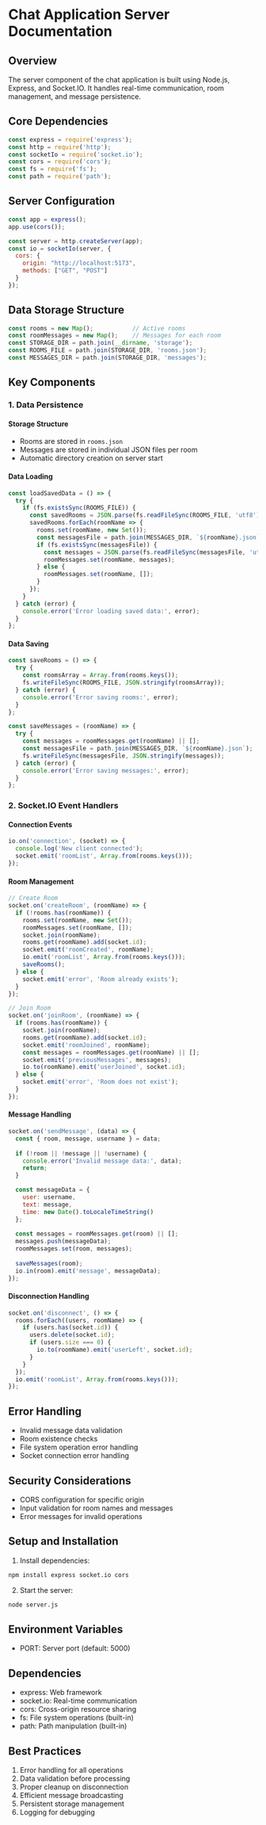 # Chat Application Server Documentation

## Overview
The server component of the chat application is built using Node.js, Express, and Socket.IO. It handles real-time communication, room management, and message persistence.

## Core Dependencies
```javascript
const express = require('express');
const http = require('http');
const socketIo = require('socket.io');
const cors = require('cors');
const fs = require('fs');
const path = require('path');
```

## Server Configuration
```javascript
const app = express();
app.use(cors());

const server = http.createServer(app);
const io = socketIo(server, {
  cors: {
    origin: "http://localhost:5173",
    methods: ["GET", "POST"]
  }
});
```

## Data Storage Structure
```javascript
const rooms = new Map();           // Active rooms
const roomMessages = new Map();    // Messages for each room
const STORAGE_DIR = path.join(__dirname, 'storage');
const ROOMS_FILE = path.join(STORAGE_DIR, 'rooms.json');
const MESSAGES_DIR = path.join(STORAGE_DIR, 'messages');
```

## Key Components

### 1. Data Persistence

#### Storage Structure
- Rooms are stored in `rooms.json`
- Messages are stored in individual JSON files per room
- Automatic directory creation on server start

#### Data Loading
```javascript
const loadSavedData = () => {
  try {
    if (fs.existsSync(ROOMS_FILE)) {
      const savedRooms = JSON.parse(fs.readFileSync(ROOMS_FILE, 'utf8'));
      savedRooms.forEach(roomName => {
        rooms.set(roomName, new Set());
        const messagesFile = path.join(MESSAGES_DIR, `${roomName}.json`);
        if (fs.existsSync(messagesFile)) {
          const messages = JSON.parse(fs.readFileSync(messagesFile, 'utf8'));
          roomMessages.set(roomName, messages);
        } else {
          roomMessages.set(roomName, []);
        }
      });
    }
  } catch (error) {
    console.error('Error loading saved data:', error);
  }
};
```

#### Data Saving
```javascript
const saveRooms = () => {
  try {
    const roomsArray = Array.from(rooms.keys());
    fs.writeFileSync(ROOMS_FILE, JSON.stringify(roomsArray));
  } catch (error) {
    console.error('Error saving rooms:', error);
  }
};

const saveMessages = (roomName) => {
  try {
    const messages = roomMessages.get(roomName) || [];
    const messagesFile = path.join(MESSAGES_DIR, `${roomName}.json`);
    fs.writeFileSync(messagesFile, JSON.stringify(messages));
  } catch (error) {
    console.error('Error saving messages:', error);
  }
};
```

### 2. Socket.IO Event Handlers

#### Connection Events
```javascript
io.on('connection', (socket) => {
  console.log('New client connected');
  socket.emit('roomList', Array.from(rooms.keys()));
});
```

#### Room Management
```javascript
// Create Room
socket.on('createRoom', (roomName) => {
  if (!rooms.has(roomName)) {
    rooms.set(roomName, new Set());
    roomMessages.set(roomName, []);
    socket.join(roomName);
    rooms.get(roomName).add(socket.id);
    socket.emit('roomCreated', roomName);
    io.emit('roomList', Array.from(rooms.keys()));
    saveRooms();
  } else {
    socket.emit('error', 'Room already exists');
  }
});

// Join Room
socket.on('joinRoom', (roomName) => {
  if (rooms.has(roomName)) {
    socket.join(roomName);
    rooms.get(roomName).add(socket.id);
    socket.emit('roomJoined', roomName);
    const messages = roomMessages.get(roomName) || [];
    socket.emit('previousMessages', messages);
    io.to(roomName).emit('userJoined', socket.id);
  } else {
    socket.emit('error', 'Room does not exist');
  }
});
```

#### Message Handling
```javascript
socket.on('sendMessage', (data) => {
  const { room, message, username } = data;
  
  if (!room || !message || !username) {
    console.error('Invalid message data:', data);
    return;
  }

  const messageData = {
    user: username,
    text: message,
    time: new Date().toLocaleTimeString()
  };
  
  const messages = roomMessages.get(room) || [];
  messages.push(messageData);
  roomMessages.set(room, messages);
  
  saveMessages(room);
  io.in(room).emit('message', messageData);
});
```

#### Disconnection Handling
```javascript
socket.on('disconnect', () => {
  rooms.forEach((users, roomName) => {
    if (users.has(socket.id)) {
      users.delete(socket.id);
      if (users.size === 0) {
        io.to(roomName).emit('userLeft', socket.id);
      }
    }
  });
  io.emit('roomList', Array.from(rooms.keys()));
});
```

## Error Handling
- Invalid message data validation
- Room existence checks
- File system operation error handling
- Socket connection error handling

## Security Considerations
- CORS configuration for specific origin
- Input validation for room names and messages
- Error messages for invalid operations

## Setup and Installation

1. Install dependencies:
```bash
npm install express socket.io cors
```

2. Start the server:
```bash
node server.js
```

## Environment Variables
- PORT: Server port (default: 5000)

## Dependencies
- express: Web framework
- socket.io: Real-time communication
- cors: Cross-origin resource sharing
- fs: File system operations (built-in)
- path: Path manipulation (built-in)

## Best Practices
1. Error handling for all operations
2. Data validation before processing
3. Proper cleanup on disconnection
4. Efficient message broadcasting
5. Persistent storage management
6. Logging for debugging 